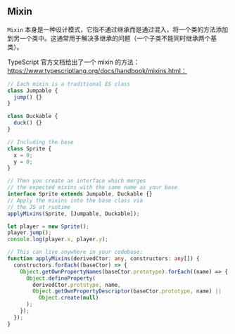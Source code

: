 ## Mixin

`Mixin` 本身是一种设计模式，它指不通过继承而是通过混入，将一个类的方法添加到另一个类中。这通常用于解决多继承的问题（一个子类不能同时继承两个基类）。

TypeScript 官方文档给出了一个 mixin 的方法：https://www.typescriptlang.org/docs/handbook/mixins.html：

```typescript
// Each mixin is a traditional ES class
class Jumpable {
  jump() {}
}

class Duckable {
  duck() {}
}

// Including the base
class Sprite {
  x = 0;
  y = 0;
}

// Then you create an interface which merges
// the expected mixins with the same name as your base
interface Sprite extends Jumpable, Duckable {}
// Apply the mixins into the base class via
// the JS at runtime
applyMixins(Sprite, [Jumpable, Duckable]);

let player = new Sprite();
player.jump();
console.log(player.x, player.y);

// This can live anywhere in your codebase:
function applyMixins(derivedCtor: any, constructors: any[]) {
  constructors.forEach((baseCtor) => {
    Object.getOwnPropertyNames(baseCtor.prototype).forEach((name) => {
      Object.defineProperty(
        derivedCtor.prototype, name,
        Object.getOwnPropertyDescriptor(baseCtor.prototype, name) ||
          Object.create(null)
      );
    });
  });
}
```

